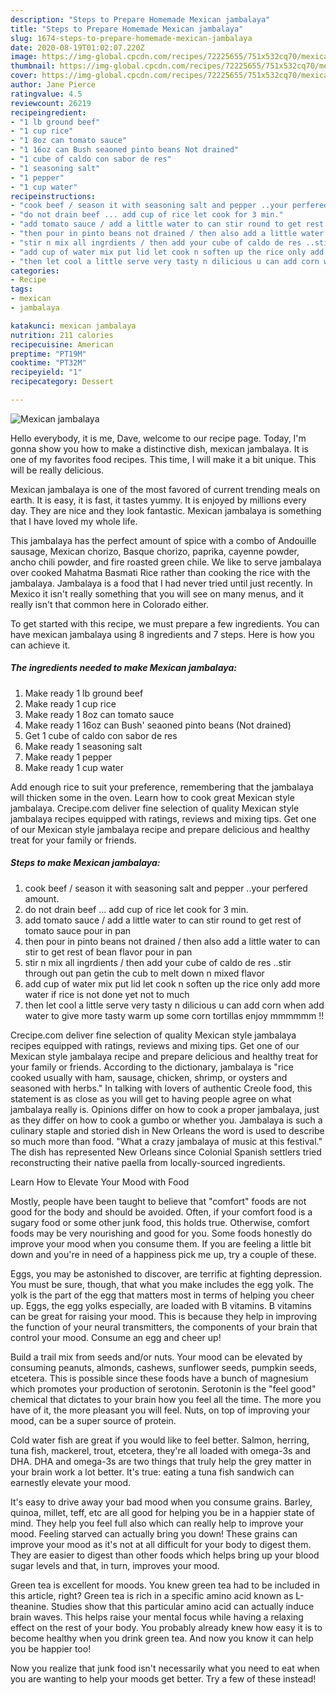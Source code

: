 ```yaml
---
description: "Steps to Prepare Homemade Mexican jambalaya"
title: "Steps to Prepare Homemade Mexican jambalaya"
slug: 1674-steps-to-prepare-homemade-mexican-jambalaya
date: 2020-08-19T01:02:07.220Z
image: https://img-global.cpcdn.com/recipes/72225655/751x532cq70/mexican-jambalaya-recipe-main-photo.jpg
thumbnail: https://img-global.cpcdn.com/recipes/72225655/751x532cq70/mexican-jambalaya-recipe-main-photo.jpg
cover: https://img-global.cpcdn.com/recipes/72225655/751x532cq70/mexican-jambalaya-recipe-main-photo.jpg
author: Jane Pierce
ratingvalue: 4.5
reviewcount: 26219
recipeingredient:
- "1 lb ground beef"
- "1 cup rice"
- "1 8oz can tomato sauce"
- "1 16oz can Bush seaoned pinto beans Not drained"
- "1 cube of caldo con sabor de res"
- "1 seasoning salt"
- "1 pepper"
- "1 cup water"
recipeinstructions:
- "cook beef / season it with seasoning salt and pepper ..your perfered amount."
- "do not drain beef ... add cup of rice let cook for 3 min."
- "add tomato sauce / add a little water to can stir round to get rest of tomato sauce pour in pan"
- "then pour in pinto beans not drained / then also add a little water to can stir to get rest of bean flavor pour in pan"
- "stir n mix all ingrdients / then add your cube of caldo de res ..stir through out pan getin the cub to melt down n mixed flavor"
- "add cup of water mix put lid let cook n soften up the rice only add more water if rice is not done yet not to much"
- "then let cool a little serve very tasty n dilicious u can add corn when add water to give more tasty warm up some corn tortillas enjoy mmmmmm !!"
categories:
- Recipe
tags:
- mexican
- jambalaya

katakunci: mexican jambalaya 
nutrition: 211 calories
recipecuisine: American
preptime: "PT19M"
cooktime: "PT32M"
recipeyield: "1"
recipecategory: Dessert

---
```



![Mexican jambalaya](https://img-global.cpcdn.com/recipes/72225655/751x532cq70/mexican-jambalaya-recipe-main-photo.jpg)

Hello everybody, it is me, Dave, welcome to our recipe page. Today, I'm gonna show you how to make a distinctive dish, mexican jambalaya. It is one of my favorites food recipes. This time, I will make it a bit unique. This will be really delicious.

Mexican jambalaya is one of the most favored of current trending meals on earth. It is easy, it is fast, it tastes yummy. It is enjoyed by millions every day. They are nice and they look fantastic. Mexican jambalaya is something that I have loved my whole life.

This jambalaya has the perfect amount of spice with a combo of Andouille sausage, Mexican chorizo, Basque chorizo, paprika, cayenne powder, ancho chili powder, and fire roasted green chile. We like to serve jambalaya over cooked Mahatma Basmati Rice rather than cooking the rice with the jambalaya. Jambalaya is a food that I had never tried until just recently. In Mexico it isn&#39;t really something that you will see on many menus, and it really isn&#39;t that common here in Colorado either.


To get started with this recipe, we must prepare a few ingredients. You can have mexican jambalaya using 8 ingredients and 7 steps. Here is how you can achieve it.

<!--inarticleads1-->

##### The ingredients needed to make Mexican jambalaya:

1. Make ready 1 lb ground beef
1. Make ready 1 cup rice
1. Make ready 1 8oz can tomato sauce
1. Make ready 1 16oz can Bush&#39; seaoned pinto beans (Not drained)
1. Get 1 cube of caldo con sabor de res
1. Make ready 1 seasoning salt
1. Make ready 1 pepper
1. Make ready 1 cup water


Add enough rice to suit your preference, remembering that the jambalaya will thicken some in the oven. Learn how to cook great Mexican style jambalaya. Crecipe.com deliver fine selection of quality Mexican style jambalaya recipes equipped with ratings, reviews and mixing tips. Get one of our Mexican style jambalaya recipe and prepare delicious and healthy treat for your family or friends. 

<!--inarticleads2-->

##### Steps to make Mexican jambalaya:

1. cook beef / season it with seasoning salt and pepper ..your perfered amount.
1. do not drain beef ... add cup of rice let cook for 3 min.
1. add tomato sauce / add a little water to can stir round to get rest of tomato sauce pour in pan
1. then pour in pinto beans not drained / then also add a little water to can stir to get rest of bean flavor pour in pan
1. stir n mix all ingrdients / then add your cube of caldo de res ..stir through out pan getin the cub to melt down n mixed flavor
1. add cup of water mix put lid let cook n soften up the rice only add more water if rice is not done yet not to much
1. then let cool a little serve very tasty n dilicious u can add corn when add water to give more tasty warm up some corn tortillas enjoy mmmmmm !!


Crecipe.com deliver fine selection of quality Mexican style jambalaya recipes equipped with ratings, reviews and mixing tips. Get one of our Mexican style jambalaya recipe and prepare delicious and healthy treat for your family or friends. According to the dictionary, jambalaya is &#34;rice cooked usually with ham, sausage, chicken, shrimp, or oysters and seasoned with herbs.&#34; In talking with lovers of authentic Creole food, this statement is as close as you will get to having people agree on what jambalaya really is. Opinions differ on how to cook a proper jambalaya, just as they differ on how to cook a gumbo or whether you. Jambalaya is such a culinary staple and storied dish in New Orleans the word is used to describe so much more than food. &#34;What a crazy jambalaya of music at this festival.&#34; The dish has represented New Orleans since Colonial Spanish settlers tried reconstructing their native paella from locally-sourced ingredients. 

Learn How to Elevate Your Mood with Food


Mostly, people have been taught to believe that "comfort" foods are not good for the body and should be avoided. Often, if your comfort food is a sugary food or some other junk food, this holds true. Otherwise, comfort foods may be very nourishing and good for you. Some foods honestly do improve your mood when you consume them. If you are feeling a little bit down and you're in need of a happiness pick me up, try a couple of these.

Eggs, you may be astonished to discover, are terrific at fighting depression. You must be sure, though, that what you make includes the egg yolk. The yolk is the part of the egg that matters most in terms of helping you cheer up. Eggs, the egg yolks especially, are loaded with B vitamins. B vitamins can be great for raising your mood. This is because they help in improving the function of your neural transmitters, the components of your brain that control your mood. Consume an egg and cheer up!

Build a trail mix from seeds and/or nuts. Your mood can be elevated by consuming peanuts, almonds, cashews, sunflower seeds, pumpkin seeds, etcetera. This is possible since these foods have a bunch of magnesium which promotes your production of serotonin. Serotonin is the "feel good" chemical that dictates to your brain how you feel all the time. The more you have of it, the more pleasant you will feel. Nuts, on top of improving your mood, can be a super source of protein.

Cold water fish are great if you would like to feel better. Salmon, herring, tuna fish, mackerel, trout, etcetera, they're all loaded with omega-3s and DHA. DHA and omega-3s are two things that truly help the grey matter in your brain work a lot better. It's true: eating a tuna fish sandwich can earnestly elevate your mood. 

It's easy to drive away your bad mood when you consume grains. Barley, quinoa, millet, teff, etc are all good for helping you be in a happier state of mind. They help you feel full also which can really help to improve your mood. Feeling starved can actually bring you down! These grains can improve your mood as it's not at all difficult for your body to digest them. They are easier to digest than other foods which helps bring up your blood sugar levels and that, in turn, improves your mood.

Green tea is excellent for moods. You knew green tea had to be included in this article, right? Green tea is rich in a specific amino acid known as L-theanine. Studies show that this particular amino acid can actually induce brain waves. This helps raise your mental focus while having a relaxing effect on the rest of your body. You probably already knew how easy it is to become healthy when you drink green tea. And now you know it can help you be happier too!

Now you realize that junk food isn't necessarily what you need to eat when you are wanting to help your moods get better. Try a few of these instead!

